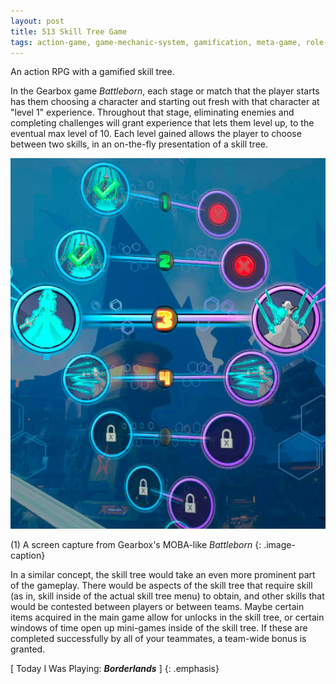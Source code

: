 ```yaml
---
layout: post
title: 513 Skill Tree Game
tags: action-game, game-mechanic-system, gamification, meta-game, role-playing-game
---
```

An action RPG with a gamified skill tree.

In the Gearbox game *Battleborn*, each stage or match that the player starts has them choosing a character and starting out fresh with that character at "level 1" experience.  Throughout that stage, eliminating enemies and completing challenges will grant experience that lets them level up, to the eventual max level of 10.  Each level gained allows the player to choose between two skills, in an on-the-fly presentation of a skill tree.

![Battleborn](/img/games/513_Skill_Tree_Game.jpg "Battleborn")

(1) A screen capture from Gearbox's MOBA-like *Battleborn*
{: .image-caption}

In a similar concept, the skill tree would take an even more prominent part of the gameplay.  There would be aspects of the skill tree that require skill (as in, skill inside of the actual skill tree menu) to obtain, and other skills that would be contested between players or between teams.  Maybe certain items acquired in the main game allow for unlocks in the skill tree, or certain windows of time open up mini-games inside of the skill tree.  If these are completed successfully by all of your teammates, a team-wide bonus is granted.

[ Today I Was Playing: ***Borderlands*** ]
{: .emphasis}
